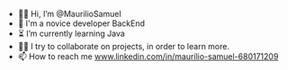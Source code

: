 - 🗿🍷 Hi, I’m @MaurilioSamuel
- 🔱 I'm a novice developer BackEnd
- ⏳ I’m currently learning Java
- 👨‍💻 I try to collaborate on projects, in order to learn more.
- 📫 How to reach me www.linkedin.com/in/maurílio-samuel-680171209


<!---
MaurilioSamuel/MaurilioSamuel is a ✨ special ✨ repository because its `README.md` (this file) appears on your GitHub profile.
You can click the Preview link to take a look at your changes.
--->

